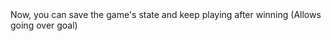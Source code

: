 <title>2147483648 game</title>
Now, you can save the game's state and keep playing after winning (Allows going over goal)
